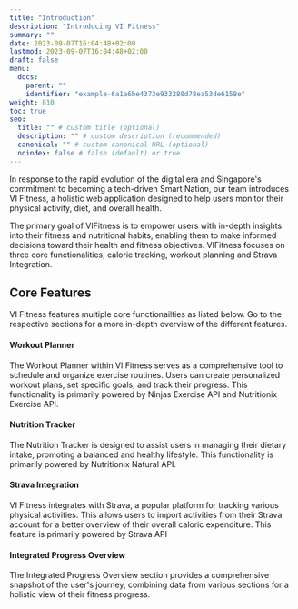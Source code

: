 ```yaml
---
title: "Introduction"
description: "Introducing VI Fitness"
summary: ""
date: 2023-09-07T16:04:48+02:00
lastmod: 2023-09-07T16:04:48+02:00
draft: false
menu:
  docs:
    parent: ""
    identifier: "example-6a1a6be4373e933280d78ea53de6158e"
weight: 810
toc: true
seo:
  title: "" # custom title (optional)
  description: "" # custom description (recommended)
  canonical: "" # custom canonical URL (optional)
  noindex: false # false (default) or true
---
```


In response to the rapid evolution of the digital era and Singapore's commitment to becoming a tech-driven Smart Nation, our team introduces VI Fitness, a holistic web application designed to help users monitor their physical activity, diet, and overall health.

The primary goal of VIFitness is to empower users with in-depth insights into their fitness and nutritional habits, enabling them to make informed decisions toward their health and fitness objectives. VIFitness focuses on three core functionalities, calorie tracking, workout planning and Strava Integration.

## Core Features

VI Fitness features multiple core functionailties as listed below. Go to the respective sections for a more in-depth overview of the different features.

#### Workout Planner

The Workout Planner within VI Fitness serves as a comprehensive tool to schedule and organize exercise routines. Users can create personalized workout plans, set specific goals, and track their progress. This functionality is primarily powered by Ninjas Exercise API and Nutritionix Exercise API.

#### Nutrition Tracker

The Nutrition Tracker is designed to assist users in managing their dietary intake, promoting a balanced and healthy lifestyle. This functionality is primarily powered by Nutritionix Natural API.

#### Strava Integration

VI Fitness integrates with Strava, a popular platform for tracking various physical activities. This allows users to import activities from their Strava account for a better overview of their overall caloric expenditure. This feature is primarily powered by Strava API

#### Integrated Progress Overview

The Integrated Progress Overview section provides a comprehensive snapshot of the user's journey, combining data from various sections for a holistic view of their fitness progress.
